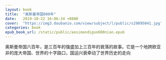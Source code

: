 ```yaml
---
layout: book
title:  "奥斯曼帝国600年"
date:   2019-10-22 16:06:34 +0800
cover:  "https://img3.doubanio.com/view/subject/l/public/s29895041.jpg"
categories: book
epub_book_url: /static/public/aosimandiguo600nian.epub
---
```


奥斯曼帝国六百年，是三百年的强盛加上三百年的衰落的故事。它是一个地跨欧亚非的庞大帝国、世界的十字路口，国运兴衰牵动了世界历史的走向
